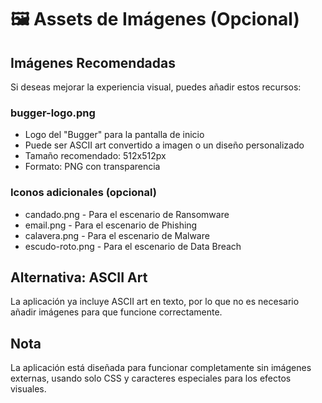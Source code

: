 # 🖼️ Assets de Imágenes (Opcional)

## Imágenes Recomendadas

Si deseas mejorar la experiencia visual, puedes añadir estos recursos:

### bugger-logo.png
- Logo del "Bugger" para la pantalla de inicio
- Puede ser ASCII art convertido a imagen o un diseño personalizado
- Tamaño recomendado: 512x512px
- Formato: PNG con transparencia

### Iconos adicionales (opcional)
- candado.png - Para el escenario de Ransomware
- email.png - Para el escenario de Phishing
- calavera.png - Para el escenario de Malware
- escudo-roto.png - Para el escenario de Data Breach

## Alternativa: ASCII Art
La aplicación ya incluye ASCII art en texto, por lo que no es necesario añadir imágenes para que funcione correctamente.

## Nota
La aplicación está diseñada para funcionar completamente sin imágenes externas, usando solo CSS y caracteres especiales para los efectos visuales.
